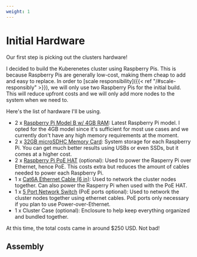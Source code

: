 ```yaml
---
weight: 1
---
```

# Initial Hardware
Our first step is picking out the clusters hardware!

I decided to build the Kuberenetes cluster using Raspberry Pis. This is because
Raspberry Pis are generally low-cost, making them cheap to add and easy to
replace. In order to [scale responsibility]({{< ref "/#scale-responsibly" >}}),
we will only use two Raspberry Pis for the initial build. This will reduce
upfront costs and we will only add more nodes to the system when we need to.

Here's the list of hardware I'll be using.
  - 2 x [Raspberry Pi Model B w/ 4GB
    RAM](https://www.canakit.com/raspberry-pi-4-4gb.html): Latest Raspberry
    Pi model. I opted for the 4GB model since it's sufficient for most use cases
    and we currently don't have any high memory requirements at the moment.
  - 2 x [32GB microSDHC Memory
    Card](https://www.amazon.com/gp/product/B06XWMQ81P): System storage for each
    Raspberry Pi. You can get much better results using USBs or even SSDs, but
    it comes at a higher cost.
  - 2 x [Raspberry Pi PoE
    HAT](https://www.canakit.com/raspberry-pi-poe-hat.html) (optional): Used to
    power the Rasperry Pi over Ethernet, hence PoE. This costs extra but reduces
    the amount of cables needed to power each Raspberry Pi.
  - 1 x [Cat6A Ethernet Cable (6
    in)](https://www.amazon.com/gp/product/B07957VQBJ): Used to network the
    cluster nodes together. Can also power the Rasperry Pi when used with the
    PoE HAT.
  - 1 x [5 Port Network Switch](https://www.amazon.com/gp/product/B076HZFY3F)
    (PoE ports optional): Used to network the cluster nodes together using
    ethernet cables. PoE ports only necessary if you plan to use
    Power-over-Ethernet.
  - 1 x Cluster Case (optional): Enclosure to help keep everything organized and
    bundled together.

At this time, the total costs came in around $250 USD. Not bad!

## Assembly
